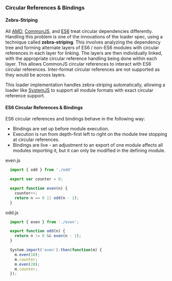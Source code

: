 ### Circular References & Bindings

#### Zebra-Striping

All [AMD](http://requirejs.org/docs/api.html#circular), [CommonJS](http://nodejs.org/api/modules.html#modules_cycles), and [ES6](https://github.com/ModuleLoader/es6-module-loader#circular-references--bindings) treat circular dependencies differently. 
Handling this problem is one of the innovations of the loader spec, using a technique called **zebra-striping**. This involves analyzing the dependency tree and forming alternate layers of ES6 / non-ES6 modules with circular references in each layer for linking.
The layers are then individually linked, with the appropriate circular reference handling being done within each layer. This allows CommonJS circular references to interact with ES6 circular references. Inter-format circular references are not supported as they
would be across layers.

This loader implementation handles zebra-striping automatically, allowing a loader like [SystemJS](https://github.com/systemjs/systemjs) to support all module formats with exact circular reference support.

#### ES6 Circular References &amp; Bindings

ES6 circular references and bindings behave in the following way:

* Bindings are set up before module execution.
* Execution is run from depth-first left to right on the module tree stopping at circular references.
* Bindings are live - an adjustment to an export of one module affects all modules importing it, but it can only be modified in the defining module.

even.js
```javascript
  import { odd } from './odd'

  export var counter = 0;

  export function even(n) {
    counter++;
    return n == 0 || odd(n - 1);
  }
```

odd.js
```javascript
  import { even } from './even';

  export function odd(n) {
    return n != 0 && even(n - 1);
  }
```

```javascript
  System.import('even').then(function(m) {
    m.even(10);
    m.counter;
    m.even(20);
    m.counter;
  });
```